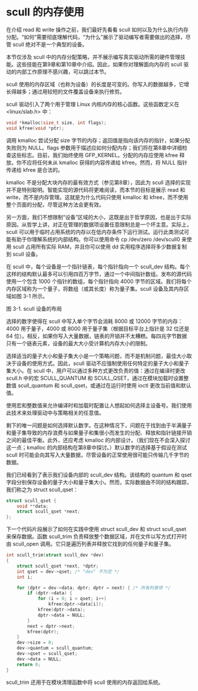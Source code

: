 # scull 的内存使用

在介绍 read 和 write 操作之前，我们最好先看看 scull 如何以及为什么执行内存分配。“如何”需要彻底理解代码，“为什么”展示了驱动编写者需要做出的选择，尽管 scull 绝对不是一个典型的设备。

本节仅涉及 scull 中的内存分配策略，并不展示编写真实驱动所需的硬件管理技能。这些技能在第9章和第10章中介绍。因此，如果你对理解面向内存的 scull 驱动的内部工作原理不感兴趣，可以跳过本节。

scull 使用的内存区域（也称为设备）的长度是可变的。你写入的数据越多，它增长得越多；通过用较短的文件覆盖设备来执行修剪。

scull 驱动引入了两个用于管理 Linux 内核内存的核心函数。这些函数定义在 <linux/slab.h> 中：

```c
void *kmalloc(size_t size, int flags);
void kfree(void *ptr);
```

调用 kmalloc 尝试分配 size 字节的内存；返回值是指向该内存的指针，如果分配失败则为 NULL。flags 参数用于描述应如何分配内存；我们将在第8章中详细检查这些标志。目前，我们始终使用 GFP_KERNEL。分配的内存应使用 kfree 释放。你不应将任何未从 kmalloc 获得的内容传递给 kfree。然而，将 NULL 指针传递给 kfree 是合法的。

kmalloc 不是分配大块内存的最有效方式（参见第8章），因此为 scull 选择的实现并不是特别聪明。智能实现的源代码将更难阅读，而本节的目标是展示 read 和 write，而不是内存管理。这就是为什么代码只使用 kmalloc 和 kfree，而不使用整个页面的分配，尽管这种方法会更有效。

另一方面，我们不想限制“设备”区域的大小，这既是出于哲学原因，也是出于实际原因。从哲学上讲，对正在管理的数据项设置任意限制总是一个坏主意。实际上，scull 可以用于临时占用系统的内存以在低内存条件下运行测试。运行此类测试可能有助于你理解系统的内部结构。你可以使用命令 cp /dev/zero /dev/scull0 来使用 scull 占用所有实际 RAM，并且你可以使用 dd 实用程序选择将多少数据复制到 scull 设备。

在 scull 中，每个设备是一个指针链表，每个指针指向一个 scull_dev 结构。每个这样的结构默认最多可以引用四百万字节，通过一个中间指针数组。发布的源代码使用一个包含 1000 个指针的数组，每个指针指向 4000 字节的区域。我们将每个内存区域称为一个量子，将数组（或其长度）称为量子集。scull 设备及其内存区域如图 3-1 所示。

图 3-1. scull 设备的布局

选择的数字使得在 scull 中写入单个字节会消耗 8000 或 12000 字节的内存：4000 用于量子，4000 或 8000 用于量子集（根据目标平台上指针是 32 位还是 64 位）。相反，如果你写入大量数据，链表的开销并不太糟糕。每四兆字节数据只有一个链表元素，设备的最大大小受计算机内存大小的限制。

选择适当的量子大小和量子集大小是一个策略问题，而不是机制问题，最佳大小取决于设备的使用方式。因此，scull 驱动不应强制使用任何特定的量子大小和量子集大小。在 scull 中，用户可以通过多种方式更改负责的值：通过在编译时更改 scull.h 中的宏 SCULL_QUANTUM 和 SCULL_QSET，通过在模块加载时设置整数值 scull_quantum 和 scull_qset，或通过在运行时使用 ioctl 更改当前值和默认值。

使用宏和整数值来允许编译时和加载时配置让人想起如何选择主设备号。我们使用此技术来处理驱动中与策略相关的任意值。

剩下的唯一问题是如何选择默认数字。在这种情况下，问题在于找到由于半满量子和量子集导致的内存浪费与如果量子和集很小而发生的分配、释放和指针链接开销之间的最佳平衡。此外，还应考虑 kmalloc 的内部设计。（我们现在不会深入探讨这一点；kmalloc 的内部结构在第8章中探讨。）默认数字的选择基于假设在测试 scull 时可能会向其写入大量数据，尽管设备的正常使用很可能只传输几千字节的数据。

我们已经看到了表示我们设备内部的 scull_dev 结构。该结构的 quantum 和 qset 字段分别保存设备的量子大小和量子集大小。然而，实际数据由不同的结构跟踪，我们称之为 struct scull_qset：

```c
struct scull_qset {
    void **data;
    struct scull_qset *next;
};
```

下一个代码片段展示了如何在实践中使用 struct scull_dev 和 struct scull_qset 来保存数据。函数 scull_trim 负责释放整个数据区域，并在文件以写方式打开时由 scull_open 调用。它只是遍历列表并释放它找到的任何量子和量子集。

```c
int scull_trim(struct scull_dev *dev)
{
    struct scull_qset *next, *dptr;
    int qset = dev->qset; /* "dev" 不为空 */
    int i;

    for (dptr = dev->data; dptr; dptr = next) { /* 所有列表项 */
        if (dptr->data) {
            for (i = 0; i < qset; i++)
                kfree(dptr->data[i]);
            kfree(dptr->data);
            dptr->data = NULL;
        }
        next = dptr->next;
        kfree(dptr);
    }
    dev->size = 0;
    dev->quantum = scull_quantum;
    dev->qset = scull_qset;
    dev->data = NULL;
    return 0;
}
```

scull_trim 还用于在模块清理函数中将 scull 使用的内存返回给系统。
